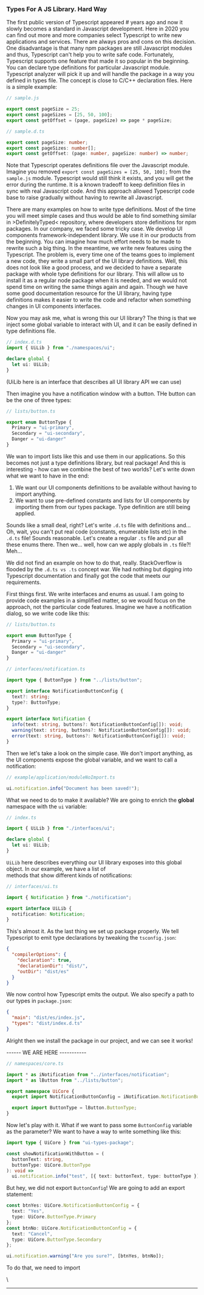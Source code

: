 ### Types For A JS Library. Hard Way

The first public version of Typescript appeared # years ago and now it slowly becomes a standard
in Javascript development. Here in 2020 you can find out more and more companies select Typescript
to write new applications and services. There are always pros and cons on this decision. One
disadvantage is that many npm packages are still Javascript modules and thus, Typescript can't
help you to write safe code. Fortunately, Typescript supports one feature that made it so popular
in the beginning. You can declare type definitions for particular Javascript module. Typescript
analyzer will pick it up and will handle the package in a way you defined in types file. The concept
is close to C/C++ declaration files. Here is a simple example:

```javascript
// sample.js

export const pageSize = 25;
export const pageSizes = [25, 50, 100];
export const getOffset = (page, pageSize) => page * pageSize;
```

```typescript
// sample.d.ts

export const pageSize: number;
export const pageSizes: number[];
export const getOffset: (page: number, pageSize: number) => number;
```

Note that Typescript operates definitions file over the Javascript module. Imagine you removed
`export const pageSizes = [25, 50, 100];` from the `sample.js` module. Typescript would still
think it exists, and you will get the error during the runtime. It is a known tradeoff to keep
definition files in sync with real Javascript code. And this approach allowed Typescript code base
to raise gradually without having to rewrite all Javascript.

There are many examples on how to write type definitions. Most of the time you will meet simple
cases and thus would be able to find something similar in >DefinitelyTyped< repository, where
developers store definitions for npm packages. In our company, we faced some tricky case. We
develop UI components framework-independent library. We use it in our products from the beginning.
You can imagine how much effort needs to be made to rewrite such a big thing. In the meantime,
we write new features using the Typescript. The problem is, every time one of the teams goes to
implement a new code, they write a small part of the UI library definitions. Well, this does not
look like a good process, and we decided to have a separate package with whole type definitions
for our library. This will allow us to install it as a regular node package when it is needed, and
we would not spend time on writing the same things again and again. Though we have some good
documentation resource for the UI library, having type definitions makes it easier to write the
code and refactor when something changes in UI components interfaces.

Now you may ask me, what is wrong this our UI library? The thing is that we inject some global
variable to interact with UI, and it can be easily defined in type definitions file.

```typescript
// index.d.ts
import { UiLib } from "./namespaces/ui";

declare global {
  let ui: UiLib;
}
```

(UiLib here is an interface that describes all UI library API we can use)

Then imagine you have a notification window with a button. THe button can be the one of three
types:

```typescript
// lists/button.ts

export enum ButtonType {
  Primary = "ui-primary",
  Secondary = "ui-secondary",
  Danger = "ui-danger"
}
```

We wan to import lists like this and use them in our applications. So
this becomes not just a type definitions library, but real package! And
this is interesting - how can we combine the best of two worlds? Let's
write down what we want to have in the end:

1. We want our UI components definitions to be available without having
   to import anything.
2. We want to use pre-defined constants and lists for UI components by
   importing them from our types package. Type definition are still being
   applied.

Sounds like a small deal, right? Let's write `.d.ts` file with
definitions and... Oh, wait, you can't put real code (constants,
enumerable lists etc) in the `.d.ts` file! Sounds reasonable. Let's
create a regular `.ts` file and pur all these enums there. Then we...
well, how can we apply globals in `.ts` file?! Meh...

We did not find an example on how to do that, really. StackOverflow
is flooded by the `.d.ts vs .ts` concept war. We had nothing but
digging into Typescript documentation and finally got the code that
meets our requirements.

First things first. We write interfaces and enums as usual. I am going
to provide code examples in a simplified matter, so we would focus
on the approach, not the particular code features. Imagine we have
a notification dialog, so we write code like this:

```typescript
// lists/button.ts

export enum ButtonType {
  Primary = "ui-primary",
  Secondary = "ui-secondary",
  Danger = "ui-danger"
}
```

```typescript
// interfaces/notification.ts

import type { ButtonType } from "../lists/button";

export interface NotificationButtonConfig {
  text?: string;
  type?: ButtonType;
}

export interface Notification {
  info(text: string, buttons?: NotificationButtonConfig[]): void;
  warning(text: string, buttons?: NotificationButtonConfig[]): void;
  error(text: string, buttons?: NotificationButtonConfig[]): void;
}
```

Then we let's take a look on the simple case. We don't import anything, as the UI components expose
the global variable, and we want to call a notification:

```typescript
// example/application/moduleNoImport.ts

ui.notification.info("Document has been saved!");
```

What we need to do to make it available? We are going to enrich the **global** namespace with the `ui` variable:

```typescript
// index.ts

import { UiLib } from "./interfaces/ui";

declare global {
  let ui: UiLib;
}
```

`UiLib` here describes everything our UI library exposes into this global object. In our example, we have a list of  
methods that show different kinds of notifications:

```typescript
// interfaces/ui.ts

import { Notification } from "./notification";

export interface UiLib {
  notification: Notification;
}
```

This's almost it. As the last thing we set up package properly. We tell Typescript to emit type declarations by
tweaking the `tsconfig.json`:

```json
{
  "compilerOptions": {
    "declaration": true,
    "declarationDir": "dist/",
    "outDir": "dist/es"
  }
}
```

We now control how Typescript emits the output. We also specify a path to our types in `package.json`:

```json
{
  "main": "dist/es/index.js",
  "types": "dist/index.d.ts"
}
```

Alright then we install the package in our project, and we can see it works!

------ WE ARE HERE -----------

```typescript
// namespaces/core.ts

import * as iNotification from "../interfaces/notification";
import * as lButton from "../lists/button";

export namespace UiCore {
  export import NotificationButtonConfig = iNotification.NotificationButtonConfig;

  export import ButtonType = lButton.ButtonType;
}
```

Now let's play with it. What if we want to pass some `ButtonConfig` variable as the parameter?
We want to have a way to write something like this:

```typescript
import type { UiCore } from "ui-types-package";

const showNotificationWithButton = (
  buttonText: string,
  buttonType: UiCore.ButtonType
): void =>
  ui.notification.info("test", [{ text: buttonText, type: buttonType }]);
```

But hey, we did not export `ButtonConfig`! We are going to add an export statement:

```typescript
const btnYes: UiCore.NotificationButtonConfig = {
  text: "Yes",
  type: UiCore.ButtonType.Primary
};
const btnNo: UiCore.NotificationButtonConfig = {
  text: "Cancel",
  type: UiCore.ButtonType.Secondary
};

ui.notification.warning("Are you sure?", [btnYes, btnNo]);
```

To do that, we need to import

\

---

